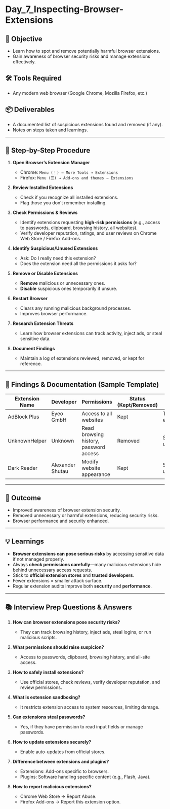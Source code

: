 # Day_7_Inspecting-Browser-Extensions

## 📌 Objective  
- Learn how to spot and remove potentially harmful browser extensions.  
- Gain awareness of browser security risks and manage extensions effectively.  

## 🛠️ Tools Required  
- Any modern web browser (Google Chrome, Mozilla Firefox, etc.)  

## 📦 Deliverables  
- A documented list of suspicious extensions found and removed (if any).  
- Notes on steps taken and learnings.  

---

## 🔎 Step-by-Step Procedure  

1. **Open Browser’s Extension Manager**  
   - Chrome: `Menu (⋮) → More Tools → Extensions`  
   - Firefox: `Menu (☰) → Add-ons and themes → Extensions`  

2. **Review Installed Extensions**  
   - Check if you recognize all installed extensions.  
   - Flag those you don’t remember installing.  

3. **Check Permissions & Reviews**  
   - Identify extensions requesting **high-risk permissions** (e.g., access to passwords, clipboard, browsing history, all websites).  
   - Verify developer reputation, ratings, and user reviews on Chrome Web Store / Firefox Add-ons.  

4. **Identify Suspicious/Unused Extensions**  
   - Ask: Do I really need this extension?  
   - Does the extension need all the permissions it asks for?  

5. **Remove or Disable Extensions**  
   - **Remove** malicious or unnecessary ones.  
   - **Disable** suspicious ones temporarily if unsure.  

6. **Restart Browser**  
   - Clears any running malicious background processes.  
   - Improves browser performance.  

7. **Research Extension Threats**  
   - Learn how browser extensions can track activity, inject ads, or steal sensitive data.  

8. **Document Findings**  
   - Maintain a log of extensions reviewed, removed, or kept for reference.  

---

## 📄 Findings & Documentation (Sample Template)

| Extension Name | Developer | Permissions | Status (Kept/Removed) | Reason |
|----------------|-----------|-------------|------------------------|--------|
| AdBlock Plus   | Eyeo GmbH | Access to all websites | Kept | Trusted, essential |
| UnknownHelper  | Unknown   | Read browsing history, password access | Removed | Suspicious, unnecessary |
| Dark Reader    | Alexander Shutau | Modify website appearance | Kept | Safe and useful |

---

## 🎯 Outcome  
- Improved awareness of browser extension security.  
- Removed unnecessary or harmful extensions, reducing security risks.  
- Browser performance and security enhanced.  

---

## 💡 Learnings  
- **Browser extensions can pose serious risks** by accessing sensitive data if not managed properly.  
- Always **check permissions carefully**—many malicious extensions hide behind unnecessary access requests.  
- Stick to **official extension stores** and **trusted developers**.  
- Fewer extensions = smaller attack surface.  
- Regular extension audits improve both **security** and **performance**.  

---

## 📚 Interview Prep Questions & Answers  

1. **How can browser extensions pose security risks?**  
   - They can track browsing history, inject ads, steal logins, or run malicious scripts.  

2. **What permissions should raise suspicion?**  
   - Access to passwords, clipboard, browsing history, and all-site access.  

3. **How to safely install extensions?**  
   - Use official stores, check reviews, verify developer reputation, and review permissions.  

4. **What is extension sandboxing?**  
   - It restricts extension access to system resources, limiting damage.  

5. **Can extensions steal passwords?**  
   - Yes, if they have permission to read input fields or manage passwords.  

6. **How to update extensions securely?**  
   - Enable auto-updates from official stores.  

7. **Difference between extensions and plugins?**  
   - Extensions: Add-ons specific to browsers.  
   - Plugins: Software handling specific content (e.g., Flash, Java).  

8. **How to report malicious extensions?**  
   - Chrome Web Store → Report Abuse.  
   - Firefox Add-ons → Report this extension option.  
